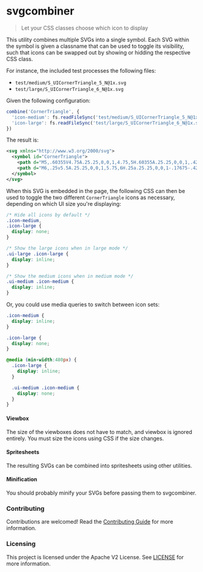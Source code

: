 # svgcombiner
> Let your CSS classes choose which icon to display

This utility combines multiple SVGs into a single symbol. Each SVG within the symbol is given a classname that can be used to toggle its visibility, such that icons can be swapped out by showing or hidding the respective CSS class.

For instance, the included test processes the following files:

* `test/medium/S_UICornerTriangle_5_N@1x.svg`
* `test/large/S_UICornerTriangle_6_N@1x.svg`

Given the following configuration:

```js
combine('CornerTriangle', {
  'icon-medium': fs.readFileSync('test/medium/S_UICornerTriangle_5_N@1x.svg', 'utf8'),
  'icon-large': fs.readFileSync('test/large/S_UICornerTriangle_6_N@1x.svg', 'utf8')
})
```

The result is:

```xml
<svg xmlns="http://www.w3.org/2000/svg">
  <symbol id="CornerTriangle">
    <path d="M5,.60355V4.75A.25.25,0,0,1,4.75,5H.60355A.25.25,0,0,1,.4268,4.5732L4.5732.4268A.25.25,0,0,1,5,.60355Z" class="icon-medium"/>
    <path d="M6,.25v5.5A.25.25,0,0,1,5.75,6H.25a.25.25,0,0,1-.17675-.4268l5.5-5.49995A.25.25,0,0,1,6,.25Z" class="icon-large"/>
  </symbol>
</svg>
```

When this SVG is embedded in the page, the following CSS can then be used to toggle the two different `CornerTriangle` icons as necessary, depending on which UI size you're displaying:

```css
/* Hide all icons by default */
.icon-medium,
.icon-large {
  display: none;
}

/* Show the large icons when in large mode */
.ui-large .icon-large {
  display: inline;
}

/* Show the medium icons when in medium mode */
.ui-medium .icon-medium {
  display: inline;
}
```

Or, you could use media queries to switch between icon sets:

```css
.icon-medium {
  display: inline;
}

.icon-large {
  display: none;
}

@media (min-width:480px) {
  .icon-large {
    display: inline;
  }

  .ui-medium .icon-medium {
    display: none;
  }
}
```

#### Viewbox

The size of the viewboxes does not have to match, and viewbox is ignored entirely. You must size the icons using CSS if the size changes.

#### Spritesheets

The resulting SVGs can be combined into spritesheets using other utilities.

#### Minification

You should probably minify your SVGs before passing them to svgcombiner.

### Contributing

Contributions are welcomed! Read the [Contributing Guide](.github/CONTRIBUTING.md) for more information.

### Licensing

This project is licensed under the Apache V2 License. See [LICENSE](LICENSE) for more information.
